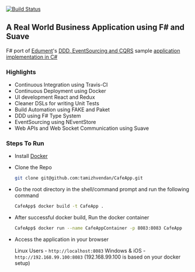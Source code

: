 [![Build Status](https://travis-ci.org/tamizhvendan/CafeApp.svg?branch=master)](https://travis-ci.org/tamizhvendan/CafeApp)

## A Real World Business Application using F# and Suave 

F# port of [Edument](http://www.edument.se/)'s [DDD, EventSourcing and CQRS](http://cqrs.nu/) sample [application implementation in C#](https://github.com/edumentab/cqrs-starter-kit/tree/master/sample-app)

### Highlights

* Continuous Integration using Travis-CI
* Continuous Deployment using Docker
* UI development React and Redux
* Cleaner DSLs for writing Unit Tests
* Build Automation using FAKE and Paket
* DDD using F# Type System
* EventSourcing using NEventStore
* Web APIs and Web Socket Communication using Suave

### Steps To Run

* Install [Docker](https://docs.docker.com/engine/installation/)
* Clone the Repo

  ```bash
  git clone git@github.com:tamizhvendan/CafeApp.git
  ```
* Go the root directory in the shell/command prompt and run the following command

  ```bash
  CafeApp$ docker build -t CafeApp .
  ```
* After successful docker build, Run the docker container

  ```bash
  CafeApp$ docker run --name CafeAppContainer -p 8083:8083 CafeApp
  ```
* Access the application in your browser

  Linux Users - `http://localhost:8083`
  Windows & iOS - `http://192.168.99.100:8083` (192.168.99.100 is based on your docker setup)
